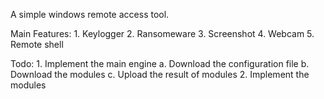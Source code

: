A simple windows remote access tool.

Main Features:
    1. Keylogger
    2. Ransomeware
    3. Screenshot
    4. Webcam
    5. Remote shell

Todo:
    1. Implement the main engine
        a. Download the configuration file
        b. Download the modules
        c. Upload the result of modules
    2. Implement the modules
